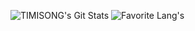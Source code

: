 ![TIMISONG's Git Stats](https://github-readme-stats.vercel.app/api?username=timisong-dev&theme=dark&layout=compact)
![Favorite Lang's](https://github-readme-stats.vercel.app/api/top-langs/?username=timisong-dev&theme=dark&layout=compact)
